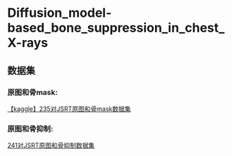 # Diffusion_model-based_bone_suppression_in_chest_X-rays
## 数据集
### 原图和骨mask:
[【kaggle】235对JSRT原图和骨mask数据集](https://www.kaggle.com/datasets/yoctoman/jsrt-original-and-bone-masks?resource=download)
### 原图和骨抑制:
[241对JSRT原图和骨抑制数据集]()
